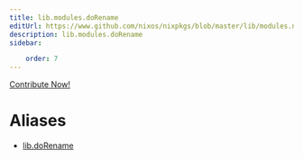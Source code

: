 ```yaml
---
title: lib.modules.doRename
editUrl: https://www.github.com/nixos/nixpkgs/blob/master/lib/modules.nix#L1285C14
description: lib.modules.doRename
sidebar:

    order: 7
---
```


<a href="https://www.github.com/nixos/nixpkgs/blob/master/lib/modules.nix#L1285C14">Contribute Now!</a>


# Aliases

- [lib.doRename](/reference/libdoRename)


